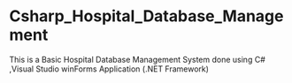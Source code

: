 # Csharp_Hospital_Database_Management
This is a Basic Hospital Database Management System done using C# ,Visual Studio winForms Application (.NET Framework)
